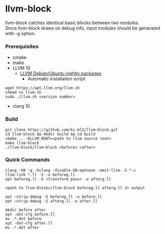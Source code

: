 # llvm-block
llvm-block catches identical basic blocks between two modules.  
Since llvm-block draws on debug info, input modules should be generated with -g option.  

### Prerequisites
* cmake
* make
* LLVM 10
  * [LLVM Debian/Ubuntu nightly packages](https://apt.llvm.org/)
    * Automatic installation script
```    
wget https://apt.llvm.org/llvm.sh
chmod +x llvm.sh
sudo ./llvm.sh <version number>
```
* clang 10

### Build
    git clone https://github.com/kc-ml2/llvm-block.git
    cd llvm-block && mkdir build && cd build
    cmake .. -DLLVM_ROOT=<path to llvm source root>
    make llvm-block
    ./llvm-block/llvm-block <before> <after>
    
### Quick Commands
    clang -O0 -g -Xclang -disable-O0-optnone -emit-llvm -S *.c
    llvm-link *.ll -S -o beforeg.ll
    opt beforeg.ll -S <transform pass> -o afterg.ll

    <path to llvm-block>/llvm-block beforeg.ll afterg.ll 2> output

    opt —strip-debug -S beforeg.ll -o before.ll
    opt —strip-debug -S afterg.ll -o after.ll

    mkdir before after
    opt -dot-cfg before.ll
    mv .*.dot before
    opt -dot-cfg after.ll
    mv .*.dot after
